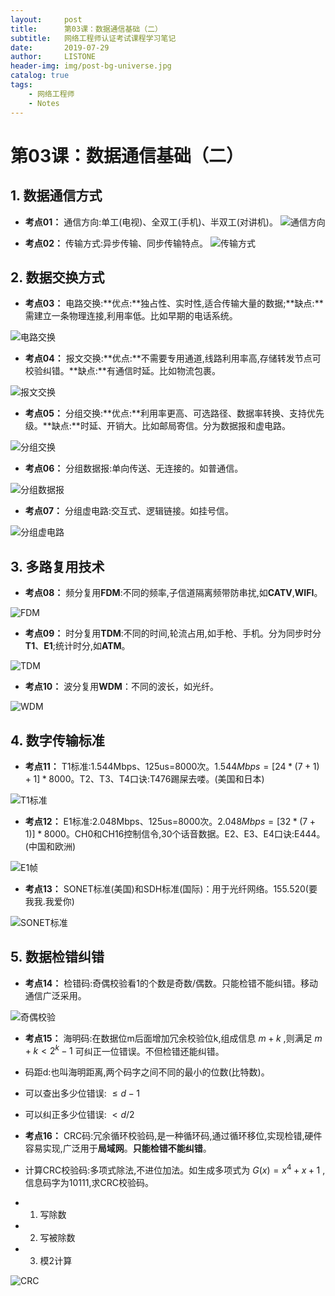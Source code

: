 ```yaml
---
layout:     post
title:      第03课：数据通信基础（二）
subtitle:   网络工程师认证考试课程学习笔记
date:       2019-07-29
author:     LISTONE
header-img: img/post-bg-universe.jpg
catalog: true
tags:
    - 网络工程师
    - Notes
---
```


# 第03课：数据通信基础（二）
## 1. 数据通信方式
- **考点01：** 通信方向:单工(电视)、全双工(手机)、半双工(对讲机)。
![通信方向](http://wx2.sinaimg.cn/large/007cEDWily1g5gj23crg9j30jl08m3zy.jpg)

- **考点02：** 传输方式:异步传输、同步传输特点。
![传输方式](http://wx3.sinaimg.cn/large/007cEDWily1g5gj28u9hpj30hj0ap401.jpg)

## 2. 数据交换方式
- **考点03：** 电路交换:**优点:**独占性、实时性,适合传输大量的数据;**缺点:**需建立一条物理连接,利用率低。比如早期的电话系统。

![电路交换](http://wx2.sinaimg.cn/large/007cEDWily1g5gj2edfjdj30ji07hq4i.jpg)

- **考点04：** 报文交换:**优点:**不需要专用通道,线路利用率高,存储转发节点可校验纠错。**缺点:**有通信时延。比如物流包裹。

![报文交换](http://wx4.sinaimg.cn/large/007cEDWily1g5gj2l446kj30jw07s40e.jpg)

- **考点05：** 分组交换:**优点:**利用率更高、可选路径、数据率转换、支持优先级。**缺点:**时延、开销大。比如邮局寄信。分为数据报和虚电路。

![分组交换](http://wx4.sinaimg.cn/large/007cEDWily1g5gj2qzs9aj30kx08y424.jpg)

- **考点06：** 分组数据报:单向传送、无连接的。如普通信。

![分组数据报](http://wx2.sinaimg.cn/large/007cEDWily1g5gj2ydnunj30iy0b70xj.jpg)

- **考点07：** 分组虚电路:交互式、逻辑链接。如挂号信。

![分组虚电路](http://wx3.sinaimg.cn/large/007cEDWily1g5gj35mibsj30lk0b8djv.jpg)

## 3. 多路复用技术
- **考点08：** 频分复用**FDM**:不同的频率,子信道隔离频带防串扰,如**CATV**,**WIFI**。

![FDM](http://wx3.sinaimg.cn/large/007cEDWily1g5gj3olvnwj30ix09i41a.jpg)

- **考点09：** 时分复用**TDM**:不同的时间,轮流占用,如手枪、手机。分为同步时分**T1**、**E1**;统计时分,如**ATM**。

![TDM](http://wx2.sinaimg.cn/large/007cEDWily1g5gj3xdruzj30ju081di7.jpg)

- **考点10：** 波分复用**WDM**：不同的波长，如光纤。

![WDM](http://wx1.sinaimg.cn/large/007cEDWily1g5gj50fov5j30jg0a40wc.jpg)

## 4. 数字传输标准
- **考点11：** T1标准:1.544Mbps、125us=8000次。$1.544Mbps = [24*(7+1)+1]*8000$。T2、T3、T4口诀:T476踢屎去喽。(美国和日本)

![T1标准](http://wx1.sinaimg.cn/large/007cEDWily1g5gj59917kj30kg07fju1.jpg)

- **考点12：** E1标准:2.048Mbps、125us=8000次。$2.048Mbps = [32*(7+1)]*8000$。CH0和CH16控制信令,30个话音数据。E2、E3、E4口诀:E444。(中国和欧洲)

![E1帧](http://wx4.sinaimg.cn/large/007cEDWily1g5gj5f10aej30ll06ggn7.jpg)

- **考点13：** SONET标准(美国)和SDH标准(国际)：用于光纤网络。155.520(要我我.我爱你)

![SONET标准](http://wx3.sinaimg.cn/large/007cEDWily1g5gj5kloxyj30l20aawkm.jpg)

## 5. 数据检错纠错
- **考点14：** 检错码:奇偶校验看1的个数是奇数/偶数。只能检错不能纠错。移动通信广泛采用。

![奇偶校验](http://wx1.sinaimg.cn/large/007cEDWily1g5gj5rahdjj30dn09f412.jpg)

- **考点15：** 海明码:在数据位m后面增加冗余校验位k,组成信息 $m+k$ ,则满足 $m+k<2^k -1$ 可纠正一位错误。不但检错还能纠错。
- 码距d:也叫海明距离,两个码字之间不同的最小的位数(比特数)。
- 可以查出多少位错误: $\leq d-1$ 
- 可以纠正多少位错误:  $< d/2$

- **考点16：** CRC码:冗余循环校验码,是一种循环码,通过循环移位,实现检错,硬件容易实现,广泛用于**局域网**。**只能检错不能纠错**。
- 计算CRC校验码:多项式除法,不进位加法。如生成多项式为 $G(x)=x^4 + x + 1$ ,信息码字为10111,求CRC校验码。
- 1. 写除数
- 2. 写被除数
- 3. 模2计算

![CRC](http://wx3.sinaimg.cn/large/007cEDWily1g5gj5xg8bxj30gm04rgmf.jpg)

